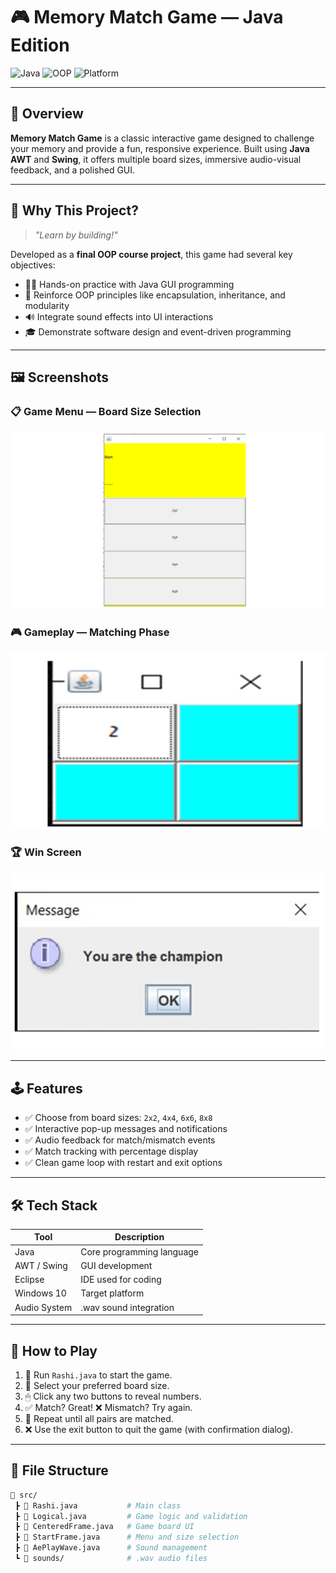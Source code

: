 # 🎮 Memory Match Game — Java Edition

![Java](https://img.shields.io/badge/Java-ED8B00?style=for-the-badge&logo=java&logoColor=white)
![OOP](https://img.shields.io/badge/OOP-Practice-blueviolet?style=for-the-badge)
![Platform](https://img.shields.io/badge/Platform-Windows%2010-lightgrey?style=for-the-badge)

---

## 🧠 Overview

**Memory Match Game** is a classic interactive game designed to challenge your memory and provide a fun, responsive experience. Built using **Java AWT** and **Swing**, it offers multiple board sizes, immersive audio-visual feedback, and a polished GUI.

---

## 🎯 Why This Project?

> _"Learn by building!"_

Developed as a **final OOP course project**, this game had several key objectives:

- 👨‍💻 Hands-on practice with Java GUI programming  
- 🧩 Reinforce OOP principles like encapsulation, inheritance, and modularity  
- 🔊 Integrate sound effects into UI interactions  
- 🎓 Demonstrate software design and event-driven programming  

---

## 🖼️ Screenshots

### 📋 Game Menu — Board Size Selection  
![Menu Screenshot](images/menu.png) <!-- Replace with actual image path -->

### 🎮 Gameplay — Matching Phase  
![Gameplay Screenshot](images/game.png) <!-- Replace with actual image path -->

### 🏆 Win Screen  
![Win Screenshot](images/winning.png) <!-- Replace with actual image path -->

---

## 🕹️ Features

- ✅ Choose from board sizes: `2x2`, `4x4`, `6x6`, `8x8`  
- ✅ Interactive pop-up messages and notifications  
- ✅ Audio feedback for match/mismatch events  
- ✅ Match tracking with percentage display  
- ✅ Clean game loop with restart and exit options  

---

## 🛠 Tech Stack

| Tool         | Description             |
|--------------|-------------------------|
| Java         | Core programming language |
| AWT / Swing  | GUI development          |
| Eclipse      | IDE used for coding      |
| Windows 10   | Target platform          |
| Audio System | .wav sound integration   |

---

## 🧩 How to Play

1. 🎲 Run `Rashi.java` to start the game.  
2. 🧮 Select your preferred board size.  
3. 🖱 Click any two buttons to reveal numbers.  
4. ✅ Match? Great! ❌ Mismatch? Try again.  
5. 🏁 Repeat until all pairs are matched.  
6. ❌ Use the exit button to quit the game (with confirmation dialog).

---

## 📂 File Structure

```bash
📁 src/
 ┣ 📄 Rashi.java           # Main class
 ┣ 📄 Logical.java         # Game logic and validation
 ┣ 📄 CenteredFrame.java   # Game board UI
 ┣ 📄 StartFrame.java      # Menu and size selection
 ┣ 📄 AePlayWave.java      # Sound management
 ┗ 📁 sounds/              # .wav audio files

